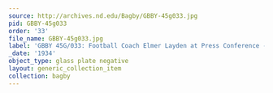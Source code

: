 ```yaml
---
source: http://archives.nd.edu/Bagby/GBBY-45g033.jpg
pid: GBBY-45g033
order: '33'
file_name: GBBY-45g033.jpg
label: 'GBBY 45G/033: Football Coach Elmer Layden at Press Conference - 1934'
_date: '1934'
object_type: glass plate negative
layout: generic_collection_item
collection: bagby
---
```

